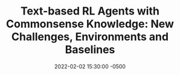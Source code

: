 ---
layout: post
title: "Text-based RL Agents with Commonsense Knowledge: New Challenges, Environments and Baselines"
authors: Murugesan K, Atzeni M, Kapanipathi P, Shukla P, Kumaravel S, Tesauro G, Talamadupula K, Sachan M, Campbell M.
venue: AAAI 2021
published: 2020-
link: https://arxiv.org/abs/2010.03790
date: 2022-02-02 15:30:00 -0500
location: Online
leader: Xiaohan Zhang
tags:
- Learning and Planning
---